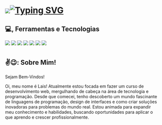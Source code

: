 <h1> <a href="https://git.io/typing-svg"><img src="https://readme-typing-svg.herokuapp.com?<a href="https://git.io/typing-svg"><img src="https://readme-typing-svg.herokuapp.com?font=Fira+Code&pause=1000&center=falso&vCenter=falso&repeat=verdadeiro&random=falso&width=435&lines=Ol%C3%A1+Sejam+bem-Vindo(a)" alt="Typing SVG" /></a>
<h2> 💻, Ferramentas e Tecnologias </h2>
<div>
  <img src="https://img.shields.io/badge/HTML5-f56320?style=for-the-badge&logo=html5&logoColor=white"></a>
  <img src="https://img.shields.io/badge/CSS3-2079f5?style=for-the-badge&logo=css3&logoColor=white"></a>
  <img src="https://img.shields.io/badge/JavaScript-d0d02f?style=for-the-badge&logo=javascript&logoColor=black"></a>
  <img src="https://img.shields.io/badge/Github-1a1e21?style=for-the-badge&logo=github&logoColor=white"></a>
  <img src="https://img.shields.io/badge/Ilustrator-f8a829?style=for-the-badge&logo=adobeillustrator&logoColor=white"></a>
  <img src="https://img.shields.io/badge/Photoshop-35b4e8?style=for-the-badge&logo=adobephotoshop&logoColor=white"></a>
  <img src="https://img.shields.io/badge/Canva-5cceff?style=for-the-badge&logo=canva&logoColor=black"></a>
</div>
  
 #
<h2> ✌😉: Sobre Mim! </h2>

<div>
  <p>Sejam Bem-Vindos!</p>
  <p>Oi, meu nome é Lais! Atualmente estou focada em fazer um curso de desenvolvimento web, mergulhando de cabeça na área de tecnologia e programação. Desde que comecei, tenho descoberto um mundo fascinante de linguagens de programação, design de interfaces e como criar soluções inovadoras para problemas do mundo real. Estou animada para expandir meu conhecimento e habilidades, buscando oportunidades para aplicar o que aprendo e crescer profissionalmente.</p>
</div>



#

